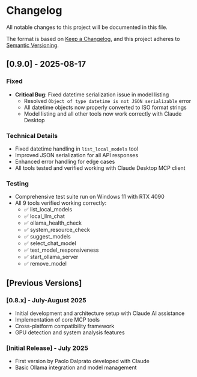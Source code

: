 # Changelog

All notable changes to this project will be documented in this file.

The format is based on [Keep a Changelog](https://keepachangelog.com/en/1.0.0/),
and this project adheres to [Semantic Versioning](https://semver.org/spec/v2.0.0.html).

## [0.9.0] - 2025-08-17

### Fixed
- **Critical Bug**: Fixed datetime serialization issue in model listing
  - Resolved `Object of type datetime is not JSON serializable` error
  - All datetime objects now properly converted to ISO format strings
  - Model listing and all other tools now work correctly with Claude Desktop

### Technical Details
- Fixed datetime handling in `list_local_models` tool
- Improved JSON serialization for all API responses
- Enhanced error handling for edge cases
- All tools tested and verified working with Claude Desktop MCP client

### Testing
- Comprehensive test suite run on Windows 11 with RTX 4090
- All 9 tools verified working correctly:
  - ✅ list_local_models
  - ✅ local_llm_chat  
  - ✅ ollama_health_check
  - ✅ system_resource_check
  - ✅ suggest_models
  - ✅ select_chat_model
  - ✅ test_model_responsiveness
  - ✅ start_ollama_server
  - ✅ remove_model

## [Previous Versions]

### [0.8.x] - July-August 2025
- Initial development and architecture setup with Claude AI assistance
- Implementation of core MCP tools
- Cross-platform compatibility framework
- GPU detection and system analysis features

### [Initial Release] - July 2025
- First version by Paolo Dalprato developed with Claude
- Basic Ollama integration and model management
